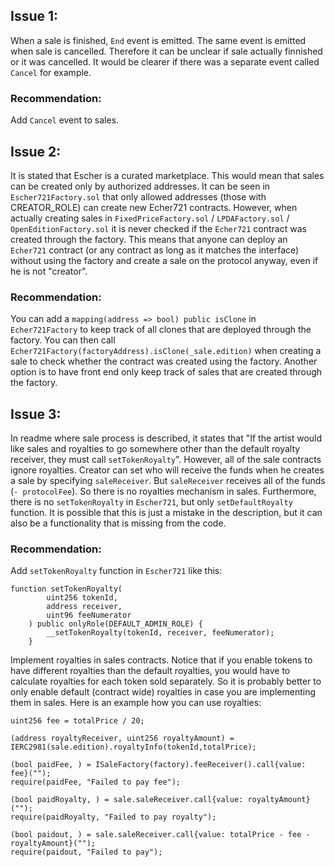 ## Issue 1:
When a sale is finished, `End` event is emitted. The same event is emitted when sale is cancelled. Therefore it can be unclear if sale actually finnished or it was cancelled. It would be clearer if there was a separate event called `Cancel` for example.

### Recommendation:
Add `Cancel` event to sales.


## Issue 2:
It is stated that Escher is a curated marketplace. This would mean that sales can be created only by authorized addresses. It can be seen in `Escher721Factory.sol` that only allowed addresses (those with CREATOR_ROLE) can create new Echer721 contracts. However, when actually creating sales in `FixedPriceFactory.sol` / `LPDAFactory.sol` / `OpenEditionFactory.sol` it is never checked if the `Echer721` contract was created through the factory. This means that anyone can deploy an `Echer721` contract (or any contract as long as it matches the interface) without using the factory and create a sale on the protocol anyway, even if he is not "creator".

### Recommendation:
You can add a `mapping(address => bool) public isClone` in `Echer721Factory` to keep track of all clones that are deployed through the factory. You can then call `Echer721Factory(factoryAddress).isClone(_sale.edition)` when creating a sale to check whether the contract was created using the factory.
Another option is to have front end only keep track of sales that are created through the factory.


## Issue 3:
In readme where sale process is described, it states that "If the artist would like sales and royalties to go somewhere other than the default royalty receiver, they must call `setTokenRoyalty`". However, all of the sale contracts ignore royalties. Creator can set who will receive the funds when he creates a sale by specifying `saleReceiver`. But `saleReceiver` receives all of the funds (`- protocolFee`). So there is no royalties mechanism in sales. Furthermore, there is no `setTokenRoyalty` in `Escher721`, but only `setDefaultRoyalty` function. It is possible that this is just a mistake in the description, but it can also be a functionality that is missing from the code.

### Recommendation:
Add `setTokenRoyalty` function in `Escher721` like this:
```
function setTokenRoyalty(
        uint256 tokenId,
        address receiver,
        uint96 feeNumerator
    ) public onlyRole(DEFAULT_ADMIN_ROLE) {
        __setTokenRoyalty(tokenId, receiver, feeNumerator);
    }
```

Implement royalties in sales contracts. Notice that if you enable tokens to have different royalties than the default royalties, you would have to calculate royalties for each token sold separately. So it is probably better to only enable default (contract wide) royalties in case you are implementing them in sales.
Here is an example how you can use royalties: 
```
uint256 fee = totalPrice / 20;

(address royaltyReceiver, uint256 royaltyAmount) = IERC2981(sale.edition).royaltyInfo(tokenId,totalPrice);

(bool paidFee, ) = ISaleFactory(factory).feeReceiver().call{value: fee}("");
require(paidFee, "Failed to pay fee");

(bool paidRoyalty, ) = sale.saleReceiver.call{value: royaltyAmount}(""); 
require(paidRoyalty, "Failed to pay royalty");

(bool paidout, ) = sale.saleReceiver.call{value: totalPrice - fee - royaltyAmount}(""); 
require(paidout, "Failed to pay");

```

